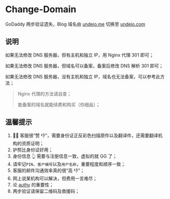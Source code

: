 # Change-Domain

GoDaddy 两步验证遗失，Blog 域名由 [undeio.me](https://undeio.me) 切换至 [undeio.com](https://undeio.com)

## 说明

如果无法修改 DNS 服务器，但有主机和独立 IP，用 Nginx 代理 301 即可；

如果无法修改 DNS 服务器，但域名可以备案，备案后修改 DNS 解析 301 即可；

如果无法修改 DNS 服务器，没有主机和独立 IP，域名也无法备案，可以参考此方法；

> Nginx 代理的方法请自查；
>
> 能备案的域名就能续费和购买（你细品）；

## 温馨提示

1. 🐶🦋 客服很“赞 👎”，需要身份证正反彩色扫描原件以及翻译件，还需要翻译机构的资质证明；
2. 护照比身份证好用；
3. 身份信息 👆 需要与注册信息一致，虚拟的就 GG 了；
4. 请牢记`PIN`、`客户编号`以及`用户名称`，重要程度和顺序一致；
5. 客服的邮件沟通效率真的很“高 👎”；
6. 网上说某机构可以解决，但费用一言难尽；
7. 论 [authy](https://authy.com/) 的重要性；
8. 两步验证请保留二维码及救援码；
